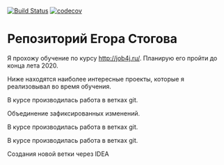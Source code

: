 [![Build Status](https://travis-ci.org/EStogov/job4j.svg?branch=master)](https://travis-ci.org/EStogov/job4j)
[![codecov](https://codecov.io/gh/EStogov/job4j/branch/master/graph/badge.svg)](https://codecov.io/gh/EStogov/job4j)
# Репозиторий Егора Стогова

Я прохожу обучение по курсу http://job4j.ru/. Планирую его пройти до конца лета 2020.

Ниже находятся наиболее интересные проекты, которые я реализовывал во время обучения.

В курсе производилась работа в ветках git.

Объединение зафиксированных изменений.

В курсе производилась работа в ветках git.

В курсе производилась работа в ветках git.

Создания новой ветки через IDEA
